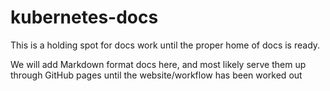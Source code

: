 # kubernetes-docs
This is a holding spot for docs work until the proper home of docs is ready.

We will add Markdown format docs here, and most likely serve them up through GitHub pages until the website/workflow has been worked out
